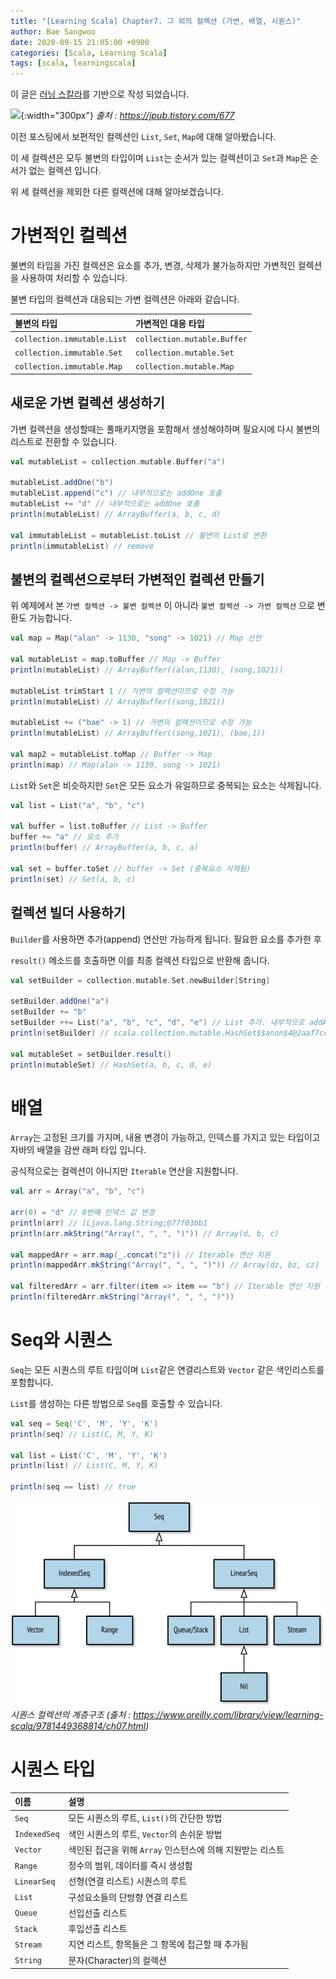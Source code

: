 ```yaml
---
title: "[Learning Scala] Chapter7. 그 외의 컬렉션 (가변, 배열, 시퀀스)"
author: Bae Sangwoo
date: 2020-09-15 21:05:00 +0900
categories: [Scala, Learning Scala]
tags: [scala, learningscala]
---
```



이 글은 [러닝 스칼라](https://jpub.tistory.com/677)를 기반으로 작성 되었습니다.

![](https://t1.daumcdn.net/cfile/tistory/27742D3D58F710DA32){:width="300px"}
*출처 : https://jpub.tistory.com/677*


이전 포스팅에서 보편적인 컬렉션인 `List`, `Set`, `Map`에 대해 알아봤습니다.

이 세 컬렉션은 모두 불변의 타입이며 `List`는 순서가 있는 컬렉션이고 `Set`과 `Map`은 순서가 없는 컬렉션 입니다.

위 세 컬렉션을 제외한 다른 컬렉션에 대해 알아보겠습니다.


# 가변적인 컬렉션

불변의 타입을 가진 컬렉션은 요소를 추가, 변경, 삭제가 불가능하지만 가변적인 컬렉션을 사용하여 처리할 수 있습니다.

불변 타입의 컬렉션과 대응되는 가변 컬렉션은 아래와 같습니다.

|불변의 타입	|가변적인 대응 타입|
|:----------|:--------------|
|`collection.immutable.List`	|`collection.mutable.Buffer`|
|`collection.immutable.Set`	|`collection.mutable.Set`|
|`collection.immutable.Map`	|`collection.mutable.Map`|

## 새로운 가변 컬렉션 생성하기

가변 컬렉션을 생성할때는 풀패키지명을 포함해서 생성해야하며 필요시에 다시 불변의 리스트로 전환할 수 있습니다.

```scala
val mutableList = collection.mutable.Buffer("a")

mutableList.addOne("b")
mutableList.append("c") // 내부적으로는 addOne 호출
mutableList += "d" // 내부적으로는 addOne 호출
println(mutableList) // ArrayBuffer(a, b, c, d)

val immutableList = mutableList.toList // 불변의 List로 변환
println(immutableList) // remove
```

## 불변의 컬렉션으로부터 가변적인 컬렉션 만들기

위 예제에서 본 `가변 컬렉션 -> 불변 컬렉션` 이 아니라 `불변 컬렉션 -> 가변 컬렉션` 으로 변환도 가능합니다.

```scala
val map = Map("alan" -> 1130, "song" -> 1021) // Map 선언

val mutableList = map.toBuffer // Map -> Buffer
println(mutableList) // ArrayBuffer((alan,1130), (song,1021))

mutableList trimStart 1 // 가변의 컬렉션이므로 수정 가능
println(mutableList) // ArrayBuffer((song,1021))

mutableList += ("bae" -> 1) // 가변의 컬렉션이므로 수정 가능
println(mutableList) // ArrayBuffer((song,1021), (bae,1))

val map2 = mutableList.toMap // Buffer -> Map
println(map) // Map(alan -> 1130, song -> 1021)
```

`List`와 `Set`은 비슷하지만 `Set`은 모든 요소가 유일하므로 중복되는 요소는 삭제됩니다.

```scala
val list = List("a", "b", "c")

val buffer = list.toBuffer // List -> Buffer
buffer += "a" // 요소 추가
println(buffer) // ArrayBuffer(a, b, c, a)

val set = buffer.toSet // buffer -> Set (중복요소 삭제됨)
println(set) // Set(a, b, c)
```

## 컬렉션 빌더 사용하기

`Builder`를 사용하면 추가(append) 연산만 가능하게 됩니다. 필요한 요소를 추가한 후 

`result()` 메소드를 호출하면 이를 최종 컬렉션 타입으로 반환해 줍니다.

```scala
val setBuilder = collection.mutable.Set.newBuilder[String]

setBuilder.addOne("a")
setBuilder += "b"
setBuilder ++= List("a", "b", "c", "d", "e") // List 추가. 내부적으로 addAll 호출 
println(setBuilder) // scala.collection.mutable.HashSet$$anon$4@2aaf7cc2

val mutableSet = setBuilder.result()
println(mutableSet) // HashSet(a, b, c, d, e)
```


# 배열

`Array`는 고정된 크기를 가지며, 내용 변경이 가능하고, 인덱스를 가지고 있는 타입이고 자바의 배열을 감싼 래퍼 타입 입니다.

공식적으로는 컬렉션이 아니지만 `Iterable` 연산을 지원합니다.

```scala
val arr = Array("a", "b", "c")

arr(0) = "d" // 0번째 인덱스 값 변경
println(arr) // [Ljava.lang.String;@77f03bb1
println(arr.mkString("Array(", ", ", ")")) // Array(d, b, c)

val mappedArr = arr.map(_.concat("z")) // Iterable 연산 지원
println(mappedArr.mkString("Array(", ", ", ")")) // Array(dz, bz, cz)

val filteredArr = arr.filter(item => item == "b") // Iterable 연산 지원
println(filteredArr.mkString("Array(", ", ", ")"))
```


# Seq와 시퀀스

`Seq`는 모든 시퀀스의 루트 타입이며 `List`같은 연결리스트와 `Vector` 같은 색인리스트를 포함합니다.

`List`를 생성하는 다른 방법으로 `Seq`를 호출할 수 있습니다.

```scala
val seq = Seq('C', 'M', 'Y', 'K')
println(seq) // List(C, M, Y, K)

val list = List('C', 'M', 'Y', 'K')
println(list) // List(C, M, Y, K)

println(seq == list) // true
```

![](/assets/img/posts/2020-09-15-scala-learning-scala-chapter7-1/scala-seq-tree.jpg)
*시퀀스 컬렉션의 계층구조 (출처 : https://www.oreilly.com/library/view/learning-scala/9781449368814/ch07.html)*

# 시퀀스 타입

|이름	|설명|
|:---|:---|
|`Seq`	|모든 시퀀스의 루트, `List()`의 간단한 방법|
|`IndexedSeq`	|색인 시퀀스의 루트, `Vector`의 손쉬운 방법|
|`Vector`	|색인된 접근을 위해 `Array` 인스턴스에 의해 지원받는 리스트|
|`Range`	|정수의 범위, 데이터를 즉시 생성함|
|`LinearSeq`	|선형(연결 리스트) 시퀀스의 루트|
|`List`	|구성요소들의 단방향 연결 리스트|
|`Queue`	|선입선출 리스트|
|`Stack`	|후입선출 리스트|
|`Stream`	|지연 리스트, 항목들은 그 항목에 접근할 때 추가됨|
|`String`	|문자(Character)의 컬렉션|
